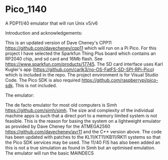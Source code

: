 # Pico_1140
A PDP11/40 emulator that will run Unix v5/v6

Introduction and acknowledgements:

This is an updated version of Dave Cheney's CPP11 https://github.com/davecheney/cpp11 which will run on a Pi Pico.
For this project I have selected the Sparkfun Thing Plus board which contains an RP2040 chip, and sd card and 16Mb flash.
See https://www.sparkfun.com/products/17745.
The SD card interface uses Karl Kugler's app (https://github.com/carlk3/no-OS-FatFS-SD-SPI-RPi-Pico) which is included in the repo.
The project environment is for Visual Studio Code. The Pico SDK is also required https://github.com/raspberrypi/pico-sdk. This is not included.

The emulator:

The de facto emulator for most old computers is Simh https://github.com/simh/simh. The size and complexity of the individual machine
apps is such that a direct port to a memory limited system is not feasible. This is the reason for basing the system on a lightweight
emulator as provided by Dave Cheney for the ATMEGA2560 https://github.com/davecheney/avr11 and the C++ version above.
The code has been updated with patches to the KL11/KT11/KB11/RK11 systems so that the Pico SDK services may be used.
The 11/40 FIS has also been added an this is not a true simulation as found in Simh but an optimised emulation.
The emulator will run the basic MAINDECS
